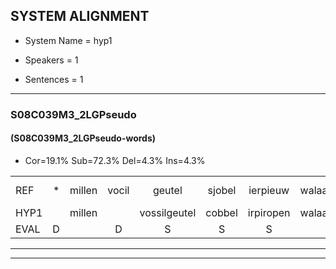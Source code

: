 
## SYSTEM ALIGNMENT

- System Name = hyp1

- Speakers = 1

- Sentences = 1

---

### S08C039M3_2LGPseudo

#### (S08C039M3_2LGPseudo-words)

- Cor=19.1%	Sub=72.3%	Del=4.3%	Ins=4.3%

|  |  |  |  |  |  |  |  |  |  |  |  |  |  |  |  |  |  |  |  |  |  |  |  |  |  |  |  |  |  |  |  |  |  |  |  |  |  |  |  |  |  |  |  |  |  |  |  |
|:--- |:---:|:---:|:---:|:---:|:---:|:---:|:---:|:---:|:---:|:---:|:---:|:---:|:---:|:---:|:---:|:---:|:---:|:---:|:---:|:---:|:---:|:---:|:---:|:---:|:---:|:---:|:---:|:---:|:---:|:---:|:---:|:---:|:---:|:---:|:---:|:---:|:---:|:---:|:---:|:---:|:---:|:---:|:---:|:---:|:---:|:---:|:---:|
| REF | * | millen | vocil | geutel | sjobel | ierpieuw | walaan | erke | haweel | saarweng | gevicht | eemde | bepoud | orstalk |  | veten | gefouw | vurpaand | nizung | fiewon | kneurem | vawaai | strellen*(strelen) | zwieten | foetbans | oonste | muider | grijnken | schielstaug | * | prilsood | vloender | * | milste | veurder | kloeien | ulen | orponk | * | schodig | ijpo | menuur |  | spreikje | hiffreeuw | * | wooien |
| HYP1 |  | millen |  | vossilgeutel | cobbel | irpiropen | walaan | erke | haweel | sarweng | gevecht | inde | bepout | orstalk | viten | gefo | verpand | nese | vibn | knuren | va | wai | strelen | s | witen | vetballes | hoerste | muder | grenken | schietstah | rilsoot | bl | blunder | nelste | veurder | kloeien | hunen | orponk | sa | schooldeg | epo | menuur | spreek | je | hi | vreeuw | woeien |
| EVAL | D |  | D | S | S | S |  |  |  | S | S | S | S |  | I | S | S | S | S | S | S | S | S | S | S | S | S | S | S | S | S | S | S | S |  |  | S |  | S | S | S |  | I | S | S | S | S |
---

---
